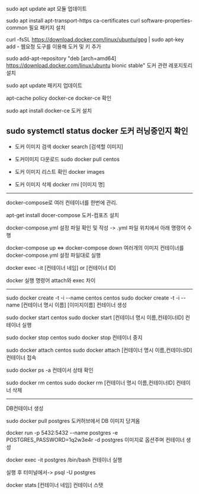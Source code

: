 sudo apt update
apt 모듈 업데이트

sudo apt install apt-transport-https ca-certificates curl software-properties-common
필요 패키지 설치

curl -fsSL https://download.docker.com/linux/ubuntu/gpg | sudo apt-key add -
웹요청 도구를 이용해 도커 및 키  추가

sudo add-apt-repository "deb [arch=amd64] https://download.docker.com/linux/ubuntu bionic stable"
도커 관련 레포지토리 설치

sudo apt update
패키지 업데이트

apt-cache policy docker-ce
docker-ce 확인

sudo apt install docker-ce
도커 설치

sudo systemctl status docker
도커 러닝중인지 확인
---------------------------------------
- 도커 이미지 검색
docker search [검색할 이미지]

- 도커이미지 다운로드
sudo docker pull centos

- 도커 이미지 리스트 확인
docker images

- 도커 이미지 삭제
docker rmi [이미지 명]

------------------------------------------

docker-compose로 여러 컨테이너를 한번에 관리.

apt-get install docer-compose
도커-컴포즈 설치


docker-compose.yml 설정 파일 확인 및 작성
-> .yml 파일 위치에서 아래 명령어 수행

docker-compose up  <=> docker-compose down
여러개의 이미지 컨테이너를 docker-compose.yml 설정 파일대로 실행

docker exec -it [컨테이너 네임] or [컨테이너 ID]

docker 실행 명령어
attach와 exec 차이



-------------------------------------------
sudo docker create -t -i --name centos centos
sudo docker create -t -i --name [컨테이너 명시 이름] [이미지이름]
컨테이너 생성

sudo docker start centos 
sudo docker start [컨테이너 명시 이름,컨테이너ID]
컨테이너 실행

sudo docker stop centos
sudo docker stop 
컨테이너 중지

sudo docker attach centos
sudo docker attach [컨테이너 명시 이름,컨테이너ID]
컨테이너 접속

sudo docker ps -a
컨테이서 상태 확인

sudo docker rm centos
sudo docker rm [컨테이너 명시 이름,컨테이너ID]
컨테이너 삭제

--------------------------------
DB컨테이너 생성

sudo docker pull postgres
도커허브에서 DB 이미지 당겨옴

docker run -p 5432:5432 --name postgres -e POSTGRES_PASSWORD=1q2w3e4r -d postgres
이미지로 옵션주며 컨테이너 생성

docker exec -it postgres /bin/bash
컨테이너 실행

실행 후 터미널에서->
psql -U postgres


docker stats [컨테이너 네임]
컨테이너 스탯 




